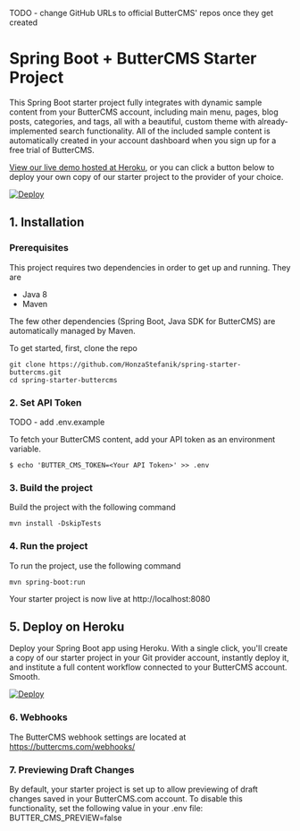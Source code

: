 TODO - change GitHub URLs to official ButterCMS' repos once they get created

# Spring Boot +  ButterCMS Starter Project

This Spring Boot starter project fully integrates with dynamic sample content from your ButterCMS account, 
including main menu, pages, blog posts, categories, and tags, all with a beautiful, custom theme with already-implemented search functionality.
All of the included sample content is automatically created in your account dashboard when you sign up for a free trial of ButterCMS.

[View our live demo hosted at Heroku](https://spring-starter-buttercms.herokuapp.com/), or you can click a button below
to deploy your own copy of our starter project to the provider of your  choice.

[![Deploy](https://www.herokucdn.com/deploy/button.svg)](https://heroku.com/deploy?template=https://github.com/HonzaStefanik/spring-starter-buttercms.git)


## 1. Installation

### Prerequisites

This project requires two dependencies in order to get  up and running. They are

* Java 8
* Maven

The few other dependencies (Spring Boot, Java SDK for ButterCMS) are automatically managed by Maven.

To get started, first, clone the repo

```
git clone https://github.com/HonzaStefanik/spring-starter-buttercms.git
cd spring-starter-buttercms
```

### 2. Set API Token

TODO - add .env.example

To fetch your ButterCMS content, add your API token as an environment variable.

`$ echo 'BUTTER_CMS_TOKEN=<Your API Token>' >> .env`

### 3. Build the project

Build the project with the following command

`mvn install -DskipTests`

### 4. Run the project

To run the project, use the following command

`mvn spring-boot:run`

Your starter project is now live at http://localhost:8080

## 5. Deploy on Heroku

Deploy your Spring Boot app using Heroku. With a single click, you'll create a copy of our starter project in your Git provider account,
instantly deploy it, and institute a full content workflow connected to your ButterCMS account. Smooth.

[![Deploy](https://www.herokucdn.com/deploy/button.svg)](https://heroku.com/deploy?template=https://github.com/HonzaStefanik/spring-starter-buttercms.git)


### 6. Webhooks

The ButterCMS webhook settings are located at https://buttercms.com/webhooks/

### 7. Previewing Draft Changes

By default, your starter project is set up to allow previewing of draft changes saved in your ButterCMS.com account.
To disable this functionality, set the following value in your .env file: BUTTER_CMS_PREVIEW=false